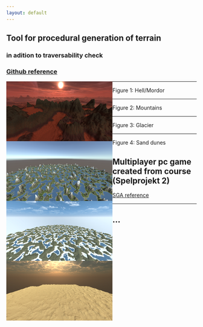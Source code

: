 ```yaml
---
layout: default
---
```



## Tool for procedural generation of terrain
### in adition to traversability check

### [Github reference](https://github.com/slypez/Procedural_generation_of_terrain)

<img align="left" width="281" height="158" src="images/terrain/Mountains_1.png">

***

Figure 1: Hell/Mordor

<img align="left" width="281" height="158" src="images/terrain/Mountains_2.png">

***

Figure 2: Mountains

<img align="left" width="281" height="158" src="images/terrain/Mountains_3.png">

***

Figure 3: Glacier

<img align="left" width="281" height="158" src="images/terrain/Mountains_4.png">

***

Figure 4: Sand dunes

## Multiplayer pc game created from course (Spelprojekt 2)

[SGA reference](https://www.gameawards.se/Games/2019/re%3ASurge)

***

## ...

